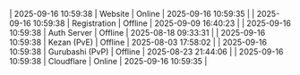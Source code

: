| 2025-09-16 10:59:38 | Website | Online | 2025-09-16 10:59:35 |
| 2025-09-16 10:59:38 | Registration | Offline | 2025-09-09 16:40:23 |
| 2025-09-16 10:59:38 | Auth Server | Offline | 2025-08-18 09:33:31 |
| 2025-09-16 10:59:38 | Kezan (PvE) | Offline | 2025-08-03 17:58:02 |
| 2025-09-16 10:59:38 | Gurubashi (PvP) | Offline | 2025-08-23 21:44:06 |
| 2025-09-16 10:59:38 | Cloudflare | Online | 2025-09-16 10:59:35 |

